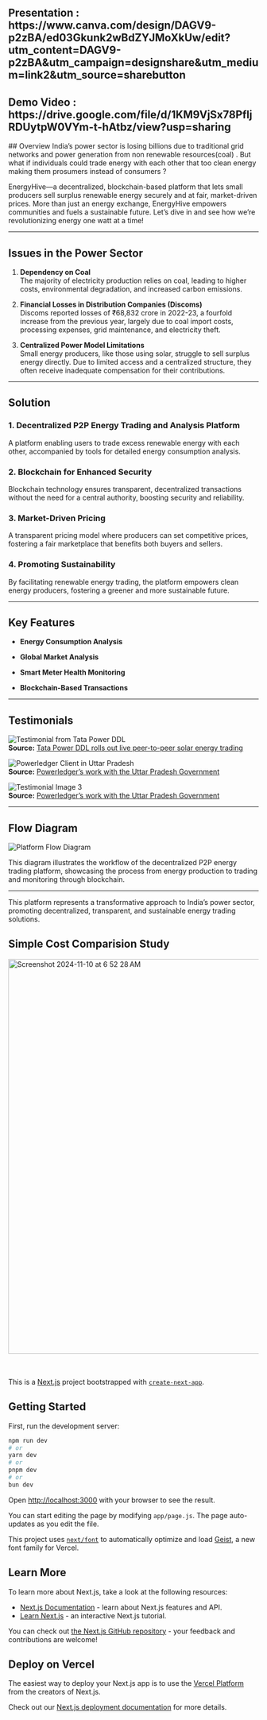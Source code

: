 <h2> Presentation : https://www.canva.com/design/DAGV9-p2zBA/ed03Gkunk2wBdZYJMoXkUw/edit?utm_content=DAGV9-p2zBA&utm_campaign=designshare&utm_medium=link2&utm_source=sharebutton</h2>
<h2> Demo Video : https://drive.google.com/file/d/1KM9VjSx78PfljRDUytpW0VYm-t-hAtbz/view?usp=sharing</h2>
## Overview
India’s power sector is losing billions due to traditional  grid networks and power generation from non renewable resources(coal) . But what if individuals could trade energy with each other that too clean energy making them prosumers instead of consumers ?

EnergyHive—a decentralized, blockchain-based platform that lets small producers sell surplus renewable energy securely and at fair, market-driven prices. More than just an energy exchange, EnergyHive empowers communities and fuels a sustainable future. Let’s dive in and see how we’re revolutionizing energy one watt at a time!

---

## Issues in the Power Sector

1. **Dependency on Coal**  
   The majority of electricity production relies on coal, leading to higher costs, environmental degradation, and increased carbon emissions.

2. **Financial Losses in Distribution Companies (Discoms)**  
   Discoms reported losses of ₹68,832 crore in 2022-23, a fourfold increase from the previous year, largely due to coal import costs, processing expenses, grid maintenance, and electricity theft.

3. **Centralized Power Model Limitations**  
   Small energy producers, like those using solar, struggle to sell surplus energy directly. Due to limited access and a centralized structure, they often receive inadequate compensation for their contributions.

---

## Solution

### 1. **Decentralized P2P Energy Trading and Analysis Platform**  
   A platform enabling users to trade excess renewable energy with each other, accompanied by tools for detailed energy consumption analysis.

### 2. **Blockchain for Enhanced Security**  
   Blockchain technology ensures transparent, decentralized transactions without the need for a central authority, boosting security and reliability.

### 3. **Market-Driven Pricing**  
   A transparent pricing model where producers can set competitive prices, fostering a fair marketplace that benefits both buyers and sellers.

### 4. **Promoting Sustainability**  
   By facilitating renewable energy trading, the platform empowers clean energy producers, fostering a greener and more sustainable future.

---

## Key Features

- **Energy Consumption Analysis**  
 

- **Global Market Analysis**  
  

- **Smart Meter Health Monitoring**  
  

- **Blockchain-Based Transactions**  
  
---

## Testimonials

![Testimonial from Tata Power DDL](https://github.com/user-attachments/assets/0a049c8e-5072-4666-82ce-ccae099f1e3e)  
**Source:** [Tata Power DDL rolls out live peer-to-peer solar energy trading](https://www.tataworld.com/news/openinside/tata-power-ddl-rolls-out-live-peer-to-peer-solar-energy-trading)

![Powerledger Client in Uttar Pradesh](https://github.com/user-attachments/assets/f6e6c668-d046-48fe-91b9-7d2d1969f9ef)  
**Source:** [Powerledger’s work with the Uttar Pradesh Government](https://powerledger.io/clients/uttar-pradesh-government-india/)

![Testimonial Image 3](https://github.com/user-attachments/assets/8b749841-1b0e-47df-a61e-8f10eed10df6)  
**Source:** [Powerledger’s work with the Uttar Pradesh Government](https://powerledger.io/clients/uttar-pradesh-government-india/#tnt7)

---

## Flow Diagram

![Platform Flow Diagram](https://github.com/user-attachments/assets/8c0e63e8-5b0b-4f19-b40c-9fb93f2bfda6)

This diagram illustrates the workflow of the decentralized P2P energy trading platform, showcasing the process from energy production to trading and monitoring through blockchain.

---

This platform represents a transformative approach to India’s power sector, promoting decentralized, transparent, and sustainable energy trading solutions. 

## Simple Cost Comparision Study



<img width="795" alt="Screenshot 2024-11-10 at 6 52 28 AM" src="https://github.com/user-attachments/assets/38093efc-d349-48fd-ab5c-2285986e6b57">
<br><br><br>








This is a [Next.js](https://nextjs.org) project bootstrapped with [`create-next-app`](https://nextjs.org/docs/app/api-reference/cli/create-next-app).

## Getting Started

First, run the development server:

```bash
npm run dev
# or
yarn dev
# or
pnpm dev
# or
bun dev
```

Open [http://localhost:3000](http://localhost:3000) with your browser to see the result.

You can start editing the page by modifying `app/page.js`. The page auto-updates as you edit the file.

This project uses [`next/font`](https://nextjs.org/docs/app/building-your-application/optimizing/fonts) to automatically optimize and load [Geist](https://vercel.com/font), a new font family for Vercel.

## Learn More

To learn more about Next.js, take a look at the following resources:

- [Next.js Documentation](https://nextjs.org/docs) - learn about Next.js features and API.
- [Learn Next.js](https://nextjs.org/learn) - an interactive Next.js tutorial.

You can check out [the Next.js GitHub repository](https://github.com/vercel/next.js) - your feedback and contributions are welcome!

## Deploy on Vercel

The easiest way to deploy your Next.js app is to use the [Vercel Platform](https://vercel.com/new?utm_medium=default-template&filter=next.js&utm_source=create-next-app&utm_campaign=create-next-app-readme) from the creators of Next.js.

Check out our [Next.js deployment documentation](https://nextjs.org/docs/app/building-your-application/deploying) for more details.

